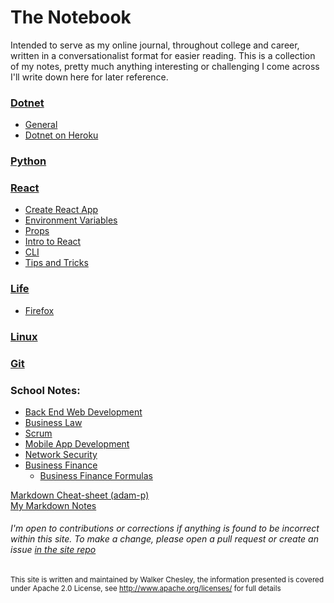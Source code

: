 # The Notebook
Intended to serve as my online journal, throughout college and career, written in a conversationalist format for easier reading. This is a collection of my notes, pretty much anything interesting or challenging I come across I'll write down here for later reference.  


### [Dotnet](DotNet\dotnet.md)
- [General](DotNet/dotnetAndVSCode.md)
- [Dotnet on Heroku](DotNet/DotNetOnHeroku.md)  

### [Python](./Python/index.md)

### [React](React/React.md)  
- [Create React App](React/Create-react-app.md)
- [Environment Variables](React/env-variables.md)
- [Props](React/props.md)
- [Intro to React](React/React-Intro.md)
- [CLI](React/React-Native-CLI.md)
- [Tips and Tricks](React/Tips-N-Tricks.md) 

### [Life](./Life/index.md)
- [Firefox](./Life/firefox.md) 

### [Linux](./Linux/index.md)

### [Git](Git.md)

### School Notes: 
- [Back End Web Development](./School/Back-end-Web-Dev/BackEndWebDev.md)
- [Business Law](School/Business-Law/BusinessLawNotes.md)
- [Scrum](School/CIDM%204390/Scrum.md)
- [Mobile App Development](School/mobile-app-dev/CIDM-4385-MobileAppDev.md)
- [Network Security](School/Net-Sec/Net-Sec.md)
- [Business Finance](School/Business%20Finance/Finance%20Notes.md)
    - [Business Finance Formulas](School/Business%20Finance/Finance-Formulas.md)


[Markdown Cheat-sheet (adam-p)](https://github.com/adam-p/markdown-here/wiki/Markdown-Cheatsheet)  
[My Markdown Notes](Markdown.md)


###### I'm open to contributions or corrections if anything is found to be incorrect within this site. To make a change, please open a pull request or create an issue [in the site repo](https://github.com/wchesley/The-Notebook/issues)

<sub>This site is written and maintained by Walker Chesley, the information presented is covered under Apache 2.0 License, see http://www.apache.org/licenses/ for full details</sub>